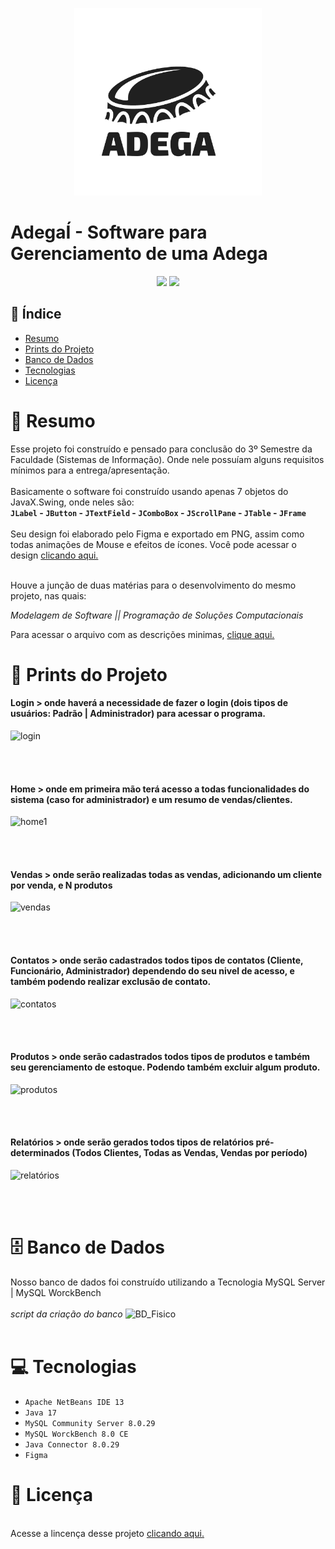 <p align="center">
<img height="300px" src="https://github.com/jpcaparroz/adegaI/blob/main/3%20-%20Images/logo.png?raw=true"/>
</p>


# AdegaÍ - Software para Gerenciamento de uma Adega

<p align="center"> 
<img src="https://img.shields.io/badge/STATUS-CONCLU%C3%8DDO-green"/> <img src="https://img.shields.io/badge/JAVA-MYSQL-red"/>
</p>

## 📌 Índice
* [Resumo](#Resumo-Projeto)
* [Prints do Projeto](#Prints-do-Projeto)
* [Banco de Dados](#Banco-de-Dados)
* [Tecnologias](#Tecnologias)
* [Licença](#Licença)

# 📄 Resumo
Esse projeto foi construído e pensado para conclusão do 3º Semestre da Faculdade (Sistemas de Informação).
Onde nele possuíam alguns requisitos mínimos para a entrega/apresentação.
<br><br>
Basicamente o software foi construído usando apenas 7 objetos do JavaX.Swing, onde neles são: 
<br>
**``JLabel`` - ``JButton`` - ``JTextField`` - ``JComboBox`` - ``JScrollPane`` - ``JTable`` - ``JFrame``**
<br><br>
Seu design foi elaborado pelo Figma e exportado em PNG, assim como todas animações de Mouse e efeitos de ícones.
Você pode acessar o design <a target="_blank" href="https://www.figma.com/file/abfbURvUOKlSWdt0GctN23/Projeto---Adega%C3%8D?node-id=0%3A1">clicando aqui.</a>

<br>
Houve a junção de duas matérias para o desenvolvimento do mesmo projeto, nas quais: 
<p>
  
_*Modelagem de Software || Programação de Soluções Computacionais*_
  
</p>
Para acessar o arquivo com as descrições minimas, <a target="_blank" href="https://github.com/jpcaparroz/adegaI/blob/testes/4%20-%20Documentos/projeto.pdf">clique aqui.</a>

# 📸 Prints do Projeto
<h4>Login > onde haverá a necessidade de fazer o login (dois tipos de usuários: Padrão | Administrador) para acessar o programa.</h4>

![login](https://user-images.githubusercontent.com/72393735/173083835-05b7ebc9-ff85-4f02-8ff0-f340071a409b.JPG)

<br><br>

<h4>Home > onde em primeira mão terá acesso a todas funcionalidades do sistema (caso for administrador) e um resumo de vendas/clientes.</h4>
  
![home1](https://user-images.githubusercontent.com/72393735/173084795-e8bcea9a-fb1b-4016-95a2-ed939f1dc2f0.JPG)
  
<br><br>

<h4>Vendas > onde serão realizadas todas as vendas, adicionando um cliente por venda, e N produtos</h4>

![vendas](https://user-images.githubusercontent.com/72393735/173085156-d872cb34-e12e-4925-b983-c5c997f58c70.JPG)

<br><br>

<h4>Contatos > onde serão cadastrados todos tipos de contatos (Cliente, Funcionário, Administrador) dependendo do seu nivel de acesso, e também podendo realizar exclusão de contato.</h4>

![contatos](https://user-images.githubusercontent.com/72393735/173085422-a5836953-323e-493b-8f4a-6316677d9be3.JPG)

<br><br>

<h4>Produtos > onde serão cadastrados todos tipos de produtos e também seu gerenciamento de estoque. Podendo também excluir algum produto.</h4>

![produtos](https://user-images.githubusercontent.com/72393735/173085552-a30875ef-f35f-4a25-ab9d-eaaca888085e.JPG)

<br><br>

<h4>Relatórios > onde serão gerados todos tipos de relatórios pré-determinados (Todos Clientes, Todas as Vendas, Vendas por período)</h4>


![relatórios](https://user-images.githubusercontent.com/72393735/173085708-6443643f-6d39-48b4-9f71-e455ca1df5ac.JPG)

<br><br>

# 🗄 Banco de Dados
Nosso banco de dados foi construído utilizando a Tecnologia MySQL Server | MySQL WorckBench
<br><br>
_script da criação do banco_
![BD_Fisico](https://user-images.githubusercontent.com/72393735/173088320-956bbd79-4144-48c6-912a-ea83c8e04545.png)
<br><br>

# 💻 Tecnologias
- ``Apache NetBeans IDE 13``
- ``Java 17``
- ``MySQL Community Server 8.0.29``
- ``MySQL WorckBench 8.0 CE``
- ``Java Connector 8.0.29``
- ``Figma``

# 🔐 Licença

<br>
Acesse a lincença desse projeto <a target="_blank" href="https://github.com/jpcaparroz/adegaI/blob/main/LICENSE.md">clicando aqui.</a>
